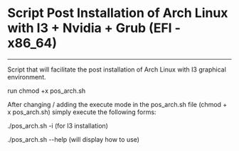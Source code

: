 # Script Post Installation of Arch Linux with I3 + Nvidia + Grub (EFI - x86_64)
-----------------------------------------------------------------------------------------------------

Script that will facilitate the post installation of Arch Linux with I3 graphical environment.

run chmod +x pos_arch.sh

After changing / adding the execute mode in the pos_arch.sh file (chmod + x pos_arch.sh) simply execute the following forms:

./pos_arch.sh -i (for I3 installation)

./pos_arch.sh --help (will display how to use)
